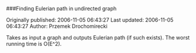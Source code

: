 ###Finding Eulerian path in undirected graph

Originally published: 2006-11-05 06:43:27
Last updated: 2006-11-05 06:43:27
Author: Przemek Drochomirecki

Takes as input a graph and outputs Eulerian path (if such exists). The worst running time is O(E^2).